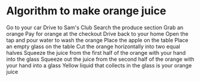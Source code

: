 # Algorithm to make orange juice

Go to your car
Drive to Sam's Club
Search the produce section
Grab an orange
Pay for orange at the checkout
Drive back to your home
Open the tap and pour water to wash the orange
Place the apple on the table
Place an empty glass on the table
Cut the orange horizontally into two equal halves 
Squeeze the juice from the first half of the orange with your hand into the glass
Squeeze out the juice from the second half of the orange with your hand into a glass
Yellow liquid that collects in the glass is your orange juice

